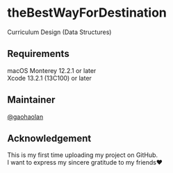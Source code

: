 # theBestWayForDestination

Curriculum Design (Data Structures)

## Requirements

macOS Monterey 12.2.1 or later  
Xcode 13.2.1 (13C100) or later

## Maintainer

[@gaohaolan](https://github.com/gaohaolan)

## Acknowledgement

This is my first time uploading my project on GitHub.  
I want to express my sincere gratitude to my friends❤️
